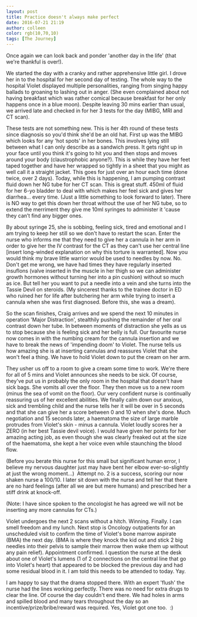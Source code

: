 ```yaml
---
layout: post
title: Practice doesn't always make perfect
date: 2016-07-21 21:19
author: colleen
color: rgb(10,70,10)
tags: [The Journey]
---
```

Once again we can look back and ponder 'another day in the life' (that we're thankful is over!).

We started the day with a cranky and rather apprehensive little girl. I drove her in to the hospital for her second day of testing. The whole way to the hospital Violet displayed multiple personalities, ranging from singing happy ballads to groaning to lashing out in anger. (She even complained about not having breakfast which was rather comical because breakfast for her only happens once in a blue moon). Despite leaving 30 mins earlier than usual, we arrived late and checked in for her 3 tests for the day (MIBG, MRI and CT scan).

These tests are not something new. This is her 4th round of these tests since diagnosis so you'd think she'd be an old hat. First up was the MIBG which looks for any 'hot spots' in her bones. This involves lying still between what I can only describe as a sandwich press. It gets right up in your face until you think it's going to hit you and then stops and moves around your body (claustrophobic anyone?). This is while they have her feet taped together and have her wrapped so tightly in a sheet that you might as well call it a straight jacket. This goes for just over an hour each time (done twice, over 2 days). Today, while this is happening, I am pumping contrast fluid down her NG tube for her CT scan. This is great stuff. 450ml of fluid for her 6-yo bladder to deal with which makes her feel sick and gives her diarrhea… every time. (Just a little something to look forward to later). There is NO way to get this down her throat without the use of her NG tube, so to extend the merriment they give me 10ml syringes to administer it 'cause they can’t find any bigger ones.

By about syringe 25, she is sobbing, feeling sick, tired and emotional and I am trying to keep her still so we don't have to restart the scan. Enter the nurse who informs me that they need to give her a cannula in her arm in order to give her the IV contrast for the CT as they can't use her central line [insert long-winded explanation on why this torture is warranted]. Now you would think my brave little warrior would be used to needles by now. No. Don't get me wrong, we have had times they have regularly inserted insuflons (valve inserted in the muscle in her thigh so we can administer growth hormones without turning her into a pin cushion) without so much as ice. But tell her you want to put a needle into a vein and she turns into the Tassie Devil on steroids. (My sincerest thanks to the trainee doctor in ED who ruined her for life after butchering her arm while trying to insert a cannula when she was first diagnosed. Before this, she was a dream).

So the scan finishes, Craig arrives and we spend the next 10 minutes in operation 'Major Distraction', stealthily pushing the remainder of her oral contrast down her tube. In between moments of distraction she yells as us to stop because she is feeling sick and her belly is full. Our favourite nurse now comes in with the numbing cream for the cannula insertion and we have to break the news of 'impending doom' to Violet. The nurse tells us how amazing she is at inserting cannulas and reassures Violet that she won't feel a thing. We have to hold Violet down to put the cream on her arm.

They usher us off to a room to give a cream some time to work. We're there for all of 5 mins and Violet announces she needs to be sick. Of course, they've put us in probably the only room in the hospital that doesn’t have sick bags. She vomits all over the floor. They then move us to a new room (minus the sea of vomit on the floor). Our very confident nurse is continually reassuring us of her excellent abilities. We finally calm down our anxious, sick and trembling child and the nurse tells her it will be over in 5 seconds and that she can give her a score between 0 and 10 when she's done. Much negotiation and 15 seconds later, a haematoma the size of large marble protrudes from Violet's skin - minus a cannula. Violet loudly scores her a ZERO (in her best Tassie devil voice). I would have given her points for her amazing acting job, as even though she was clearly freaked out at the size of the haematoma, she kept a her voice even while staunching the blood flow.

(Before you berate this nurse for this small but significant human error, I believe my nervous daughter just may have bent her elbow ever-so-slightly at just the wrong moment…)  Attempt no. 2 is a success, scoring our now shaken nurse a 100/10. I later sit down with the nurse and tell her that there are no hard feelings (after all we are but mere humans) and prescribed her a stiff drink at knock-off.

(Note: I have since spoken to the oncologist he has agreed we will not be inserting any more cannulas for CTs.)

Violet undergoes the next 2 scans without a hitch. Winning. Finally. I can smell freedom and my lunch. Next stop is Oncology outpatients for an unscheduled visit to confirm the time of Violet's bone marrow aspirate (BMA) the next day. (BMA is where they knock the kid out and stick 2 big needles into their pelvis to sample their marrow then wake them up without any pain relief). Appointment confirmed. I question the nurse at the desk about one of Violet's lumens (1 of 2 connections on the central line that go into Violet's heart) that appeared to be blocked the previous day and had some residual blood in it. I am told this needs to be attended to today. Yay.

I am happy to say that the drama stopped there. With an expert 'flush' the nurse had the lines working perfectly. There was no need for extra drugs to clear the line. Of course the day couldn't end there. We had holes in arms and spilled blood and many tears throughout the day so an incentive/prize/bribe/reward was required. Yes, Violet got one too.  :)
